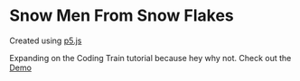# Snow Men From Snow Flakes

Created using [p5.js](https://p5js.org/)

Expanding on the Coding Train tutorial because hey why not. Check out the [Demo](https://omareq.github.io/snowman)
